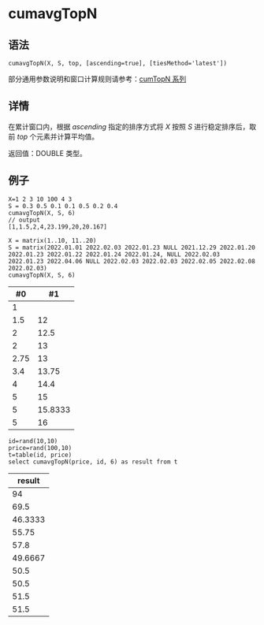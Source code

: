 # cumavgTopN

## 语法

`cumavgTopN(X, S, top, [ascending=true],
[tiesMethod='latest'])`

部分通用参数说明和窗口计算规则请参考：[cumTopN 系列](../themes/cumTopN.md)

## 详情

在累计窗口内，根据 *ascending* 指定的排序方式将 *X* 按照 *S*
进行稳定排序后，取前 *top* 个元素并计算平均值。

返回值：DOUBLE 类型。

## 例子

```
X=1 2 3 10 100 4 3
S = 0.3 0.5 0.1 0.1 0.5 0.2 0.4
cumavgTopN(X, S, 6)
// output
[1,1.5,2,4,23.199,20,20.167]

X = matrix(1..10, 11..20)
S = matrix(2022.01.01 2022.02.03 2022.01.23 NULL 2021.12.29 2022.01.20 2022.01.23 2022.01.22 2022.01.24 2022.01.24, NULL 2022.02.03 2022.01.23 2022.04.06 NULL 2022.02.03 2022.02.03 2022.02.05 2022.02.08 2022.02.03)
cumavgTopN(X, S, 6)
```

| #0 | #1 |
| --- | --- |
| 1 |  |
| 1.5 | 12 |
| 2 | 12.5 |
| 2 | 13 |
| 2.75 | 13 |
| 3.4 | 13.75 |
| 4 | 14.4 |
| 5 | 15 |
| 5 | 15.8333 |
| 5 | 16 |

```
id=rand(10,10)
price=rand(100,10)
t=table(id, price)
select cumavgTopN(price, id, 6) as result from t
```

| result |
| --- |
| 94 |
| 69.5 |
| 46.3333 |
| 55.75 |
| 57.8 |
| 49.6667 |
| 50.5 |
| 50.5 |
| 51.5 |
| 51.5 |

